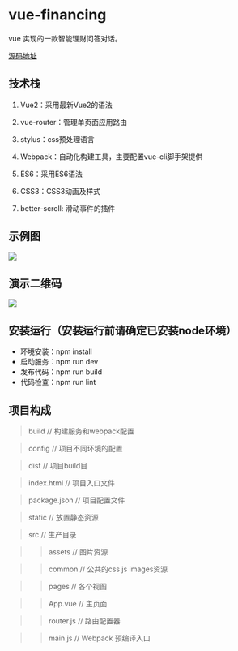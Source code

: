 # vue-financing

vue 实现的一款智能理财问答对话。

[源码地址](https://github.com/liyuhong-hainan/vue-financing)

## 技术栈

1. Vue2：采用最新Vue2的语法

2. vue-router：管理单页面应用路由

3. stylus：css预处理语言

4. Webpack：自动化构建工具，主要配置vue-cli脚手架提供

5. ES6：采用ES6语法

6. CSS3：CSS3动画及样式

7. better-scroll: 滑动事件的插件

## 示例图

![](https://github.com/liyuhong-hainan/vue-financing/blob/master/src/assets/demo.gif)

## 演示二维码

![](https://github.com/liyuhong-hainan/vue-financing/blob/master/src/assets/qrcode.png)

## 安装运行（安装运行前请确定已安装node环境）

* 环境安装：npm install
* 启动服务：npm run dev
* 发布代码：npm run build
* 代码检查：npm run lint

## 项目构成

> build                // 构建服务和webpack配置

> config               // 项目不同环境的配置

> dist                  // 项目build目

> index.html          	 // 项目入口文件

> package.json      		 // 项目配置文件

> static       			     // 放置静态资源

> src                		 // 生产目录

>> assets               // 图片资源

>> common          	    // 公共的css js images资源

>> pages          		// 各个视图

>> App.vue         	// 主页面

>> router.js     		// 路由配置器

>>  main.js       	    // Webpack 预编译入口
